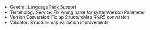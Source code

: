 * General: Language Pack Support
* Terminology Service: Fix wrong name for systemVersion Parameter
* Version Conversion: Fix up StructureMap R4/R5 conversion
* Validator: Structure map validation improvements
